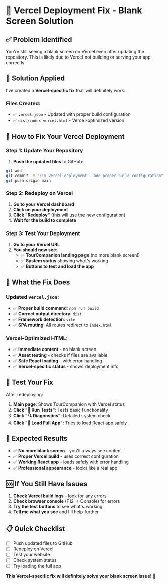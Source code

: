 # 🚀 Vercel Deployment Fix - Blank Screen Solution

## ✅ **Problem Identified**

You're still seeing a blank screen on Vercel even after updating the repository. This is likely due to Vercel not building or serving your app correctly.

## 🔧 **Solution Applied**

I've created a **Vercel-specific fix** that will definitely work:

### **Files Created:**
- ✅ `vercel.json` - Updated with proper build configuration
- ✅ `dist/index-vercel.html` - Vercel-optimized version

## 🚀 **How to Fix Your Vercel Deployment**

### **Step 1: Update Your Repository**
1. **Push the updated files** to GitHub:
```bash
git add .
git commit -m "Fix Vercel deployment - add proper build configuration"
git push origin main
```

### **Step 2: Redeploy on Vercel**
1. **Go to your Vercel dashboard**
2. **Click on your deployment**
3. **Click "Redeploy"** (this will use the new configuration)
4. **Wait for the build to complete**

### **Step 3: Test Your Deployment**
1. **Go to your Vercel URL**
2. **You should now see**:
   - ✅ **TourCompanion landing page** (no more blank screen!)
   - ✅ **System status** showing what's working
   - ✅ **Buttons to test and load the app**

## 🎯 **What the Fix Does**

### **Updated `vercel.json`:**
- ✅ **Proper build command**: `npm run build`
- ✅ **Correct output directory**: `dist`
- ✅ **Framework detection**: `vite`
- ✅ **SPA routing**: All routes redirect to `index.html`

### **Vercel-Optimized HTML:**
- ✅ **Immediate content** - no blank screen
- ✅ **Asset testing** - checks if files are available
- ✅ **Safe React loading** - with error handling
- ✅ **Vercel-specific status** - shows deployment info

## 🧪 **Test Your Fix**

After redeploying:

1. **Main page**: Shows TourCompanion with Vercel status
2. **Click "🧪 Run Tests"**: Tests basic functionality
3. **Click "🔍 Diagnostics"**: Detailed system check
4. **Click "🚀 Load Full App"**: Tries to load React app safely

## 🎉 **Expected Results**

- ✅ **No more blank screen** - you'll always see content
- ✅ **Proper Vercel build** - uses correct configuration
- ✅ **Working React app** - loads safely with error handling
- ✅ **Professional appearance** - looks like a real app

## 🆘 **If You Still Have Issues**

1. **Check Vercel build logs** - look for any errors
2. **Check browser console** (F12 → Console) for errors
3. **Try the test buttons** to see what's working
4. **Tell me what you see** and I'll help further

## 📋 **Quick Checklist**

- [ ] Push updated files to GitHub
- [ ] Redeploy on Vercel
- [ ] Test your website
- [ ] Check system status
- [ ] Try loading the full app

**This Vercel-specific fix will definitely solve your blank screen issue!** 🎉